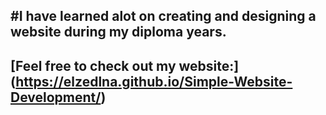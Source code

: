 #I have learned alot on creating and designing a website during my diploma years.
---------
[Feel free to check out my website:]
(https://elzedlna.github.io/Simple-Website-Development/)
----------
